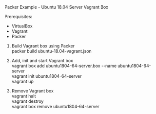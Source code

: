 Packer Example - Ubuntu 18.04 Server Vagrant Box

Prerequisites:
- VirtualBox
- Vagrant
- Packer

1) Build Vagrant box using Packer  
packer build ubuntu-18.04-vagrant.json  

2) Add, init and start Vagrant box  
vagrant box add ubuntu1804-64-server.box --name ubuntu1804-64-server  
vagrant init ubuntu1804-64-server  
vagrant up  

3) Remove Vagrant box  
vagrant halt  
vagrant destroy  
vagrant box remove ubuntu1804-64-server  
